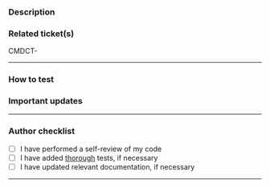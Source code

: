 ### Description
<!-- Detailed description of changes and related context -->


### Related ticket(s)
<!-- Link to related ticket(s) or issue(s) -->
<!-- Hint: Type CMDCT-<ticket-number> for autolinking -->
CMDCT-

---
### How to test
<!-- Step-by-step instructions on how to test, if necessary -->


### Important updates
<!-- Changed dependencies, .env files, configs, etc. -->
<!-- Instructions for local dev, e.g. requires new installs in directories -->


---
### Author checklist
<!-- Complete the following steps before opening for review -->

- [ ] I have performed a self-review of my code
- [ ] I have added [thorough](https://shorturl.at/aejkF) tests, if necessary
- [ ] I have updated relevant documentation, if necessary
---
